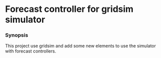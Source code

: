 # Forecast controller for gridsim simulator


### Synopsis
This project use gridsim and add some new elements to use the simulator with forecast controllers. 
